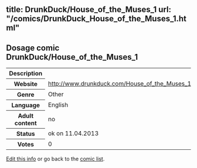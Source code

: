 title: DrunkDuck/House_of_the_Muses_1
url: "/comics/DrunkDuck_House_of_the_Muses_1.html"
---
Dosage comic DrunkDuck/House_of_the_Muses_1
-----------------------------------------

<table class="comicinfo">
<tr>
<th>Description</th><td></td>
</tr>
<tr>
<th>Website</th><td><a href="http://www.drunkduck.com/House_of_the_Muses_1/">http://www.drunkduck.com/House_of_the_Muses_1/</a></td>
</tr>
<tr>
<th>Genre</th><td>Other</td>
</tr>
<tr>
<th>Language</th><td>English</td>
</tr>
<tr>
<th>Adult content</th><td>no</td>
</tr>
<tr>
<th>Status</th><td>ok on 11.04.2013</td>
</tr>
<tr>
<th>Votes</th><td>0</div></td>
</tr>
</table>

[Edit this info](/comics/DrunkDuck_House_of_the_Muses_1_edit.html) or go back to the [comic list](../comic-index.html).
